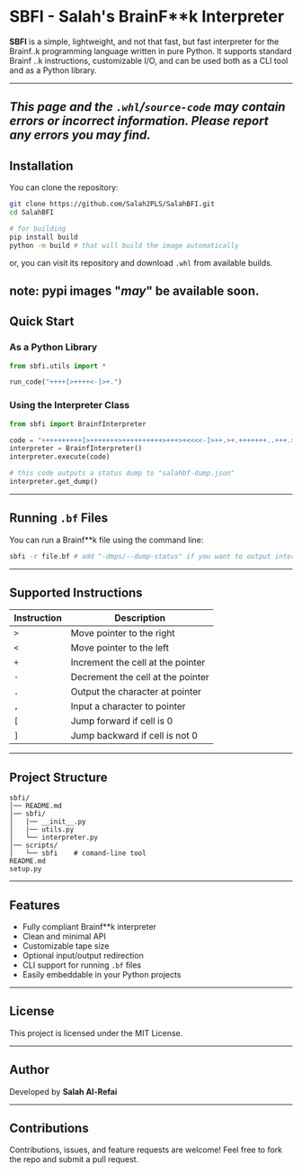 # SBFI - Salah's BrainF**k Interpreter

**SBFI** is a simple, lightweight, and not that fast, but fast interpreter for the Brainf..k programming language written in pure Python. It supports standard Brainf
..k instructions, customizable I/O, and can be used both as a CLI tool and as a Python library.

---
***This page and the `.whl`/`source-code` may contain errors or incorrect information. Please report any errors you may find.***
---
## Installation

You can clone the repository:

```bash
git clone https://github.com/Salah2PLS/SalahBFI.git
cd SalahBFI

# for building
pip install build
python -m build # that will build the image automatically 
```

or, you can visit its repository and download `.whl` from available builds.

note: pypi images "***may***" be available soon.
---

## Quick Start

### As a Python Library

```python
from sbfi.utils import *

run_code("++++[>++++<-]>+.")
```

### Using the Interpreter Class

```python
from sbfi import BrainfInterpreter

code = "++++++++++[>+++++++>++++++++++>+++>+<<<<-]>++.>+.+++++++..+++.>++.<<+++++++++++++++.>.+++.------.--------.>+.>."
interpreter = BrainfInterpreter()
interpreter.execute(code)

# this code outputs a status dump to "salahbf-dump.json"
interpreter.get_dump()
```

---

## Running `.bf` Files

You can run a Brainf**k file using the command line:

```bash
sbfi -r file.bf # add "-dmps/--dump-status" if you want to output interpreter status after Execution
```

---
## Supported Instructions

| Instruction | Description                      |
|-------------|----------------------------------|
| `>`         | Move pointer to the right        |
| `<`         | Move pointer to the left         |
| `+`         | Increment the cell at the pointer|
| `-`         | Decrement the cell at the pointer|
| `.`         | Output the character at pointer  |
| `,`         | Input a character to pointer     |
| `[`         | Jump forward if cell is 0        |
| `]`         | Jump backward if cell is not 0   |

---

## Project Structure

```
sbfi/
│── README.md
│── sbfi/
│   |── __init__.py
│   |── utils.py
│   └── interpreter.py
│── scripts/
│   └── sbfi    # comand-line tool
README.md
setup.py
```

---

## Features

- Fully compliant Brainf**k interpreter
- Clean and minimal API
- Customizable tape size
- Optional input/output redirection
- CLI support for running `.bf` files
- Easily embeddable in your Python projects

---

## License

This project is licensed under the MIT License.

---

## Author

Developed by **Salah Al-Refai**

---

## Contributions

Contributions, issues, and feature requests are welcome!
Feel free to fork the repo and submit a pull request.

